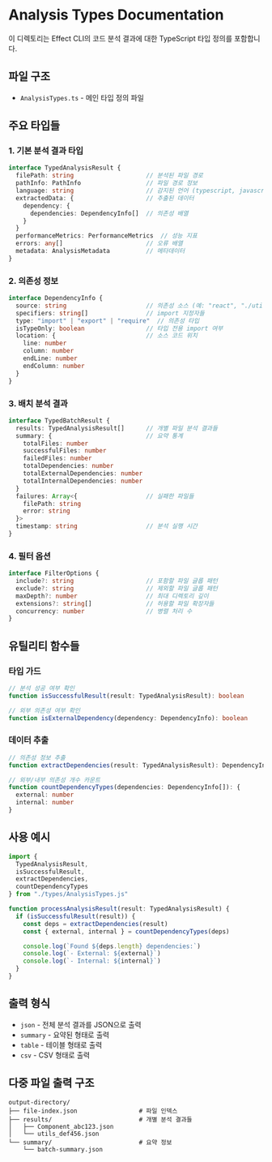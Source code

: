 # Analysis Types Documentation

이 디렉토리는 Effect CLI의 코드 분석 결과에 대한 TypeScript 타입 정의를 포함합니다.

## 파일 구조

- `AnalysisTypes.ts` - 메인 타입 정의 파일

## 주요 타입들

### 1. 기본 분석 결과 타입

```typescript
interface TypedAnalysisResult {
  filePath: string                    // 분석된 파일 경로
  pathInfo: PathInfo                  // 파일 경로 정보
  language: string                    // 감지된 언어 (typescript, javascript 등)
  extractedData: {                    // 추출된 데이터
    dependency: {
      dependencies: DependencyInfo[]  // 의존성 배열
    }
  }
  performanceMetrics: PerformanceMetrics  // 성능 지표
  errors: any[]                       // 오류 배열
  metadata: AnalysisMetadata          // 메타데이터
}
```

### 2. 의존성 정보

```typescript
interface DependencyInfo {
  source: string                      // 의존성 소스 (예: "react", "./utils")
  specifiers: string[]                // import 지정자들
  type: "import" | "export" | "require"  // 의존성 타입
  isTypeOnly: boolean                 // 타입 전용 import 여부
  location: {                         // 소스 코드 위치
    line: number
    column: number
    endLine: number
    endColumn: number
  }
}
```

### 3. 배치 분석 결과

```typescript
interface TypedBatchResult {
  results: TypedAnalysisResult[]      // 개별 파일 분석 결과들
  summary: {                          // 요약 통계
    totalFiles: number
    successfulFiles: number
    failedFiles: number
    totalDependencies: number
    totalExternalDependencies: number
    totalInternalDependencies: number
  }
  failures: Array<{                   // 실패한 파일들
    filePath: string
    error: string
  }>
  timestamp: string                   // 분석 실행 시간
}
```

### 4. 필터 옵션

```typescript
interface FilterOptions {
  include?: string                    // 포함할 파일 글롭 패턴
  exclude?: string                    // 제외할 파일 글롭 패턴
  maxDepth?: number                   // 최대 디렉토리 깊이
  extensions?: string[]               // 허용할 파일 확장자들
  concurrency: number                 // 병렬 처리 수
}
```

## 유틸리티 함수들

### 타입 가드

```typescript
// 분석 성공 여부 확인
function isSuccessfulResult(result: TypedAnalysisResult): boolean

// 외부 의존성 여부 확인
function isExternalDependency(dependency: DependencyInfo): boolean
```

### 데이터 추출

```typescript
// 의존성 정보 추출
function extractDependencies(result: TypedAnalysisResult): DependencyInfo[]

// 외부/내부 의존성 개수 카운트
function countDependencyTypes(dependencies: DependencyInfo[]): {
  external: number
  internal: number
}
```

## 사용 예시

```typescript
import {
  TypedAnalysisResult,
  isSuccessfulResult,
  extractDependencies,
  countDependencyTypes
} from "./types/AnalysisTypes.js"

function processAnalysisResult(result: TypedAnalysisResult) {
  if (isSuccessfulResult(result)) {
    const deps = extractDependencies(result)
    const { external, internal } = countDependencyTypes(deps)

    console.log(`Found ${deps.length} dependencies:`)
    console.log(`- External: ${external}`)
    console.log(`- Internal: ${internal}`)
  }
}
```

## 출력 형식

- `json` - 전체 분석 결과를 JSON으로 출력
- `summary` - 요약된 형태로 출력
- `table` - 테이블 형태로 출력
- `csv` - CSV 형태로 출력

## 다중 파일 출력 구조

```
output-directory/
├── file-index.json                 # 파일 인덱스
├── results/                        # 개별 분석 결과들
│   ├── Component_abc123.json
│   └── utils_def456.json
└── summary/                        # 요약 정보
    └── batch-summary.json
```